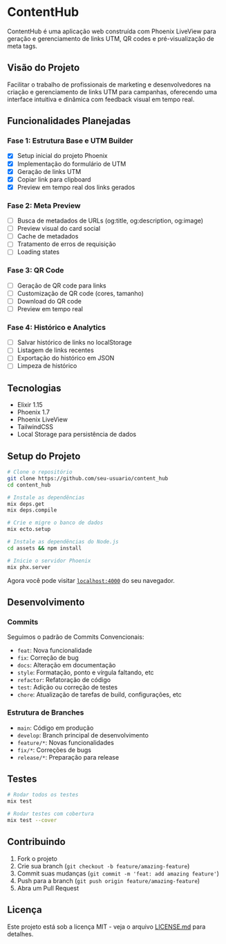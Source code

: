 # ContentHub

ContentHub é uma aplicação web construída com Phoenix LiveView para geração e gerenciamento de links UTM, QR codes e pré-visualização de meta tags.

## Visão do Projeto

Facilitar o trabalho de profissionais de marketing e desenvolvedores na criação e gerenciamento de links UTM para campanhas, oferecendo uma interface intuitiva e dinâmica com feedback visual em tempo real.

## Funcionalidades Planejadas

### Fase 1: Estrutura Base e UTM Builder
- [x] Setup inicial do projeto Phoenix
- [x] Implementação do formulário de UTM
- [x] Geração de links UTM
- [x] Copiar link para clipboard
- [x] Preview em tempo real dos links gerados

### Fase 2: Meta Preview
- [ ] Busca de metadados de URLs (og:title, og:description, og:image)
- [ ] Preview visual do card social
- [ ] Cache de metadados
- [ ] Tratamento de erros de requisição
- [ ] Loading states

### Fase 3: QR Code
- [ ] Geração de QR code para links
- [ ] Customização de QR code (cores, tamanho)
- [ ] Download do QR code
- [ ] Preview em tempo real

### Fase 4: Histórico e Analytics
- [ ] Salvar histórico de links no localStorage
- [ ] Listagem de links recentes
- [ ] Exportação do histórico em JSON
- [ ] Limpeza de histórico

## Tecnologias

- Elixir 1.15
- Phoenix 1.7
- Phoenix LiveView
- TailwindCSS
- Local Storage para persistência de dados

## Setup do Projeto

```bash
# Clone o repositório
git clone https://github.com/seu-usuario/content_hub
cd content_hub

# Instale as dependências
mix deps.get
mix deps.compile

# Crie e migre o banco de dados
mix ecto.setup

# Instale as dependências do Node.js
cd assets && npm install

# Inicie o servidor Phoenix
mix phx.server
```

Agora você pode visitar [`localhost:4000`](http://localhost:4000) do seu navegador.

## Desenvolvimento

### Commits

Seguimos o padrão de Commits Convencionais:
- `feat`: Nova funcionalidade
- `fix`: Correção de bug
- `docs`: Alteração em documentação
- `style`: Formatação, ponto e vírgula faltando, etc
- `refactor`: Refatoração de código
- `test`: Adição ou correção de testes
- `chore`: Atualização de tarefas de build, configurações, etc

### Estrutura de Branches

- `main`: Código em produção
- `develop`: Branch principal de desenvolvimento
- `feature/*`: Novas funcionalidades
- `fix/*`: Correções de bugs
- `release/*`: Preparação para release

## Testes

```bash
# Rodar todos os testes
mix test

# Rodar testes com cobertura
mix test --cover
```

## Contribuindo

1. Fork o projeto
2. Crie sua branch (`git checkout -b feature/amazing-feature`)
3. Commit suas mudanças (`git commit -m 'feat: add amazing feature'`)
4. Push para a branch (`git push origin feature/amazing-feature`)
5. Abra um Pull Request

## Licença

Este projeto está sob a licença MIT - veja o arquivo [LICENSE.md](LICENSE.md) para detalhes.
